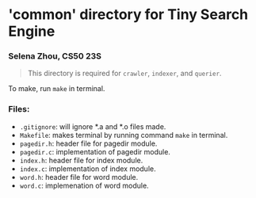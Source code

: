 # 'common' directory for Tiny Search Engine

### Selena Zhou, CS50 23S

> This directory is required for `crawler`, `indexer`, and `querier`.

To make, run `make` in terminal.

### Files:
* `.gitignore`: will ignore *.a and *.o files made.
* `Makefile`: makes terminal by running command `make` in terminal.
* `pagedir.h`: header file for pagedir module.
* `pagedir.c`: implementation of pagedir module.
* `index.h`: header file for index module.
* `index.c`: implementation of index module.
* `word.h`: header file for word module.
* `word.c`: implemenation of word module.
